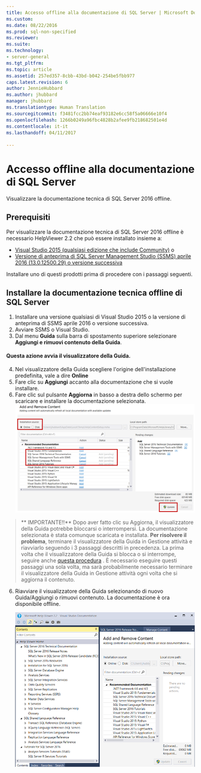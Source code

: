 ```yaml
---
title: Accesso offline alla documentazione di SQL Server | Microsoft Docs
ms.custom: 
ms.date: 08/22/2016
ms.prod: sql-non-specified
ms.reviewer: 
ms.suite: 
ms.technology:
- server-general
ms.tgt_pltfrm: 
ms.topic: article
ms.assetid: 257ed357-8cbb-43bd-b042-254be5fbb977
caps.latest.revision: 6
author: JennieHubbard
ms.author: jhubbard
manager: jhubbard
ms.translationtype: Human Translation
ms.sourcegitcommit: f3481fcc2bb74eaf93182e6cc58f5a06666e10f4
ms.openlocfilehash: 1266b0249a96fbc4828b2afee9fb218682501e4d
ms.contentlocale: it-it
ms.lasthandoff: 04/11/2017

---
```

# <a name="sql-server-documentation-offline-access"></a>Accesso offline alla documentazione di SQL Server

Visualizzare la documentazione tecnica di SQL Server 2016 offline.
  
## <a name="prerequisites"></a>Prerequisiti
Per visualizzare la documentazione tecnica di SQL Server 2016 offline è necessario HelpViewer 2.2 che può essere installato insieme a: 
- [Visual Studio 2015 (qualsiasi edizione che include Community)](https://www.visualstudio.com/products/visual-studio-community-vs.aspx) o
- [Versione di anteprima di SQL Server Management Studio (SSMS) aprile 2016 (13.0.12500.29) o versione successiva](https://msdn.microsoft.com/library/mt238290.aspx)

Installare uno di questi prodotti prima di procedere con i passaggi seguenti.
  
## <a name="install-sql-server-offline-technical-documentation"></a>Installare la documentazione tecnica offline di SQL Server 

1. Installare una versione qualsiasi di Visual Studio 2015 o la versione di anteprima di SSMS aprile 2016 o versione successiva. 
2. Avviare SSMS o Visual Studio.
3. Dal menu **Guida** sulla barra di spostamento superiore selezionare  **Aggiungi e rimuovi contenuto della Guida**. 

#### <a name="this-action-launches-the-helpviewer"></a>Questa azione avvia il visualizzatore della Guida.

4. Nel visualizzatore della Guida scegliere l'origine dell'installazione predefinita, vale a dire **Online** 
5. Fare clic su **Aggiungi** accanto alla documentazione che si vuole installare.
6. Fare clic sul pulsante **Aggiorna** in basso a destra dello schermo per scaricare e installare la documentazione selezionata.
![caricare contenuto offline](../sql-server/media/load-offline-content.png) 

 >** IMPORTANTE!!** Dopo aver fatto clic su Aggiorna, il visualizzatore della Guida potrebbe bloccarsi o interrompersi. La documentazione selezionata è stata comunque scaricata e installata. **Per risolvere il problema**, terminare il visualizzatore della Guida in Gestione attività e riavviarlo seguendo i 3 passaggi descritti in precedenza. La prima volta che il visualizzatore della Guida si blocca o si interrompe, seguire anche [questa procedura](https://msdn.microsoft.com/library/mt654096.aspx) . È necessario eseguire questi passaggi una sola volta, ma sarà probabilmente necessario terminare il visualizzatore della Guida in Gestione attività ogni volta che si aggiorna il contenuto.  
6. Riavviare il visualizzatore della Guida selezionando di nuovo Guida/Aggiungi o rimuovi contenuto. La documentazione è ora disponibile offline.



   ![Disponibile offline](../sql-server/media/offline-ready-to-use.png)




